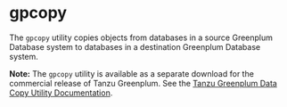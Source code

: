 # gpcopy 

The `gpcopy` utility copies objects from databases in a source Greenplum Database system to databases in a destination Greenplum Database system.

**Note:** The `gpcopy` utility is available as a separate download for the commercial release of Tanzu Greenplum. See the [Tanzu Greenplum Data Copy Utility Documentation](https://docs.vmware.com/en/VMware-Tanzu-Greenplum-Data-Copy-Utility/index.html).


